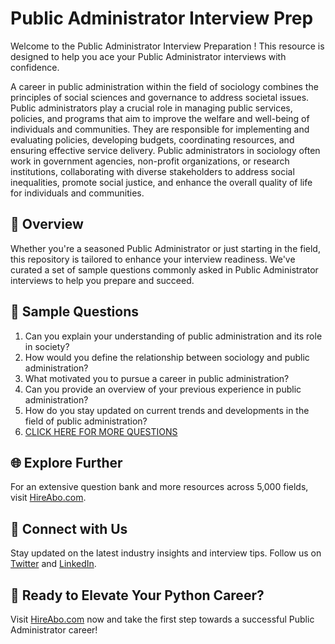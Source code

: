 # Public Administrator Interview Prep

Welcome to the Public Administrator Interview Preparation ! This resource is designed to help you ace your Public Administrator interviews with confidence.

A career in public administration within the field of sociology combines the principles of social sciences and governance to address societal issues. Public administrators play a crucial role in managing public services, policies, and programs that aim to improve the welfare and well-being of individuals and communities. They are responsible for implementing and evaluating policies, developing budgets, coordinating resources, and ensuring effective service delivery. Public administrators in sociology often work in government agencies, non-profit organizations, or research institutions, collaborating with diverse stakeholders to address social inequalities, promote social justice, and enhance the overall quality of life for individuals and communities.

## 🚀 Overview

Whether you're a seasoned Public Administrator or just starting in the field, this repository is tailored to enhance your interview readiness. We've curated a set of sample questions commonly asked in Public Administrator interviews to help you prepare and succeed.

## 📝 Sample Questions

1. Can you explain your understanding of public administration and its role in society?
2. How would you define the relationship between sociology and public administration?
3. What motivated you to pursue a career in public administration?
4. Can you provide an overview of your previous experience in public administration?
5. How do you stay updated on current trends and developments in the field of public administration?
6. [CLICK HERE FOR MORE QUESTIONS](https://hireabo.com/job/7_1_41/Public%20Administrator)

## 🌐 Explore Further

For an extensive question bank and more resources across 5,000 fields, visit [HireAbo.com](https://www.hireabo.com).

## 📱 Connect with Us

Stay updated on the latest industry insights and interview tips. Follow us on [Twitter](https://twitter.com/hireabo) and [LinkedIn](https://www.linkedin.com/in/hire-abo-3609972a8/).

## 🚀 Ready to Elevate Your Python Career?

Visit [HireAbo.com](https://www.hireabo.com) now and take the first step towards a successful Public Administrator career!